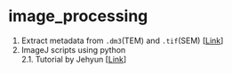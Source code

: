 # image_processing  

1. Extract metadata from `.dm3`(TEM) and `.tif`(SEM) [[Link](https://github.com/jehyunlee/image_processing/blob/master/meta2jpg/dm3_to_metajpg_190625.md)]  
2. ImageJ scripts using python  
2.1. Tutorial by Jehyun [[Link](https://github.com/jehyunlee/image_processing/blob/master/imagej_script_python)]  
